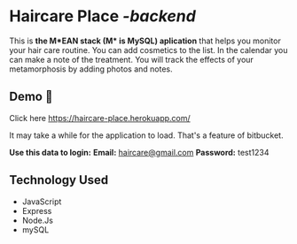 # Haircare Place *-backend*

This is **the M*EAN stack (M\* is MySQL) aplication** that helps you monitor your hair care routine.
You can add cosmetics to the list. In the calendar you can make a note of the treatment.
You will track the effects of your metamorphosis by adding photos and notes.

## Demo :eyes:

Click here https://haircare-place.herokuapp.com/

It may take a while for the application to load.
That's a feature of bitbucket.

**Use this data to login:**
  **Email:** haircare@gmail.com
  **Password:** test1234

##  Technology Used
- JavaScript
- Express
- Node.Js
- mySQL
